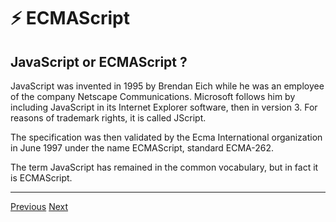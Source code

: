 # ⚡ ECMAScript

## JavaScript or ECMAScript ?

JavaScript was invented in 1995 by Brendan Eich while he was an employee of the company Netscape Communications. Microsoft follows him by including JavaScript in its Internet Explorer software, then in version 3. For reasons of trademark rights, it is called JScript.

The specification was then validated by the Ecma International organization in June 1997 under the name ECMAScript, standard ECMA-262.

The term JavaScript has remained in the common vocabulary, but in fact it is ECMAScript.

---

[Previous](../javascript/VM.md)
[Next](./ecmascript-6.md)